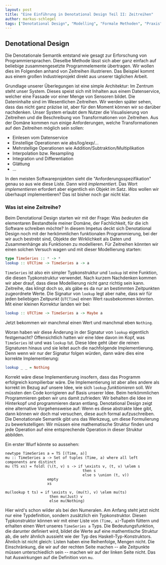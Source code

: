 ```yaml
---
layout: post
title: "Eine Einführung in Denotational Design Teil II: Zeitreihen"
author: markus-schlegel
tags: ["Denotational Design", "Modelling", "Formale Methoden", "Praxis"]
---
```


## Denotational Design

Die Denotationale Semantik entstand wie gesagt zur Erforschung von
Programmiersprachen. Dieselbe Methode lässt sich aber ganz einfach auf
beliebige zusammengesetzte Programmelemente übertragen. Wir wollen
dies im Folgenden anhand von Zeitreihen illustrieren. Das Beispiel
kommt aus einem großen Industrieprojekt direkt aus unserer täglichen
Arbeit.

Grundlage unserer Überlegungen ist eine simple Architektur: Im Zentrum
steht unser System. Dieses speist sich mit Inhalten aus einem
Datenservice, welcher eine Fassade vor einer Menge von Sensoren
bildet. Die Dateninhalte sind im Wesentlichen Zeitreihen. Wir werden
später sehen, dass das nicht ganz präzise ist, aber für den Moment
können wir so darüber nachdenken. Unser System erlaubt dem Nutzer die
Visualisierung von Zeitreihen und die Beschreibung von
Transformationen von Zeitreihen. Aus der Domäne kommen nun einige
Anforderungen, welche Transformationen auf den Zeitreihen möglich sein
sollen:

* Einlesen vom Datenservice
* Einstellige Operationen wie abs/log/exp/...
* Mehrstellige Operationen wie Addition/Subtraktion/Multiplikation
* Interpolation bzw. Resampling
* Integration und Differentiation
* Glättung
* …

In den meisten Softwareprojekten sieht die "Anforderungsspezifikation"
genau so aus wie diese Liste. Dann wird _implementiert_. Das Wort
_implementieren_ erfordert aber eigentlich ein Objekt im Satz. _Was_
wollen wir überhaupt implementieren? Das ist bisher noch gar nicht
klar.

### Was ist eine Zeitreihe?

Beim Denotational Design starten wir mit der Frage: Was _bedeuten_ die
elementaren Bestandteile meiner Domäne, der Fachlichkeit, für die ich
Software schreiben möchte? In diesem Impetus deckt sich Denotational
Design noch mit der herkömmlichen funktionalen Programmierung, bei der
wir auch bestrebt sind, Objekte der Wirklichkeit als Daten und
Zusammenhänge als Funktionen zu modellieren. Für Zeitreihen könnten
wir einen solchen Versuch wagen und mit dieser Modellierung starten:

```haskell
type TimeSeries :: * -> *
lookup :: UTCTime -> TimeSeries a -> a
```

`TimeSeries` ist also ein simpler Typkonstruktur und `lookup` ist eine
Funktion, die diesen Typkonstruktur verwendet. Nach kurzem Nachdenken
kommen wir aber drauf, dass diese Modellierung nicht ganz richtig sein
kann. Zeitreihe, das klingt doch so, als gäbe es da nur an bestimmten
Zeitpunkten zugeordnete Werte. Die Signatur von `lookup` legt aber
nahe, dass wir für jeden beliebigen Zeitpunkt (`UTCTime`) einen Wert
rausbekommen könnten. Mit einer kleinen Korrektur landen wir bei:

```haskell
lookup :: UTCTime -> TimeSeries a -> Maybe a
```

Jetzt bekommen wir manchmal einen Wert und manchmal eben `Nothing`.

Woran haben wir diese Änderung in der Signatur von `lookup` eigentlich
festgemacht? Offensichtlich hatten wir eine Idee davon im Kopf, was
`TimeSeries` ist und was `lookup` tut. Diese Idee geht über die reinen
Signaturen hinaus und sie leitet auch die nachfolgende
Implementierung. Denn wenn wir nur der Signatur folgen würden, dann wäre
dies eine korrekte Implementierung:

```haskell
lookup _ _ = Nothing
```

Korrekt wäre diese Implementierung insofern, dass das Programm
erfolgreich kompilierbar wäre. Die Implementierung ist aber alles
andere als korrekt im Bezug auf unsere Idee, wie sich `lookup`
_funktionieren_ soll. Wir müssten den Code korrigieren auf Basis
unserer Idee. Beim herkömmlichen Programmieren geben wir uns damit
zufrieden: Wir behalten die Idee im Hinterkopf und programmieren daran
entlang. Denotational Design zeigt eine alternative Vorgehensweise
auf: Wenn es diese abstrakte Idee gibt, dann können wir doch mal
versuchen, diese auch formal aufzuschreiben. Die Denotationale
Semantik gibt uns das Werkzeug, um diese Formulierung zu
bewerkstelligen: Wir müssen eine mathematische Struktur finden und
jede Operation auf eine entsprechende Operation in dieser Struktur
abbilden.

Ein erster Wurf könnte so aussehen:

```
newtype TimeSeries a = TS [(Time, a)]
mu :: TimeSeries a -> Set of tuples (Time, a) where all left
components are distinct
mu (TS xs) = foldl (\(t, v) s -> if \exists v, (t, v) \elem s
                                   then s
                                   else s \union (t, v))
                   empty
                   xs

mu(lookup t ts) = if \exists v, (mu(t), v) \elem mu(ts)
                    then mu(Just) v
                    else mu(Nothing)
```

Hier wird's schon wilder als bei den Numeralen. Am Anfang steht jetzt
nicht nur eine Typdefinition, sondern zusätzlich ein
Typkonstruktor. Diesen Typkonstruktor können wir mit einer Liste von
`(Time, a)`-Tupeln füttern und erhalten einen Wert unseres `TimeSeries a` Typs.
Die Bedeutungsfunktion, die darunter definiert wird, bildet
die Werte auf eine mathemtische Struktur ab, die sehr ähnlich aussieht
wie der Typ des Haskell-Typ-Konstruktors. Ähnlich ist nicht gleich:
Listen haben eine Reihenfolge, Mengen nicht. Die Einschränkung, die
wir auf der rechten Seite machen -- alle Zeitpunkte müssen
unterschiedlich sein -- machen wir auf der linken Seite nicht. Das hat
Auswirkungen auf die Definition von `mu`.
